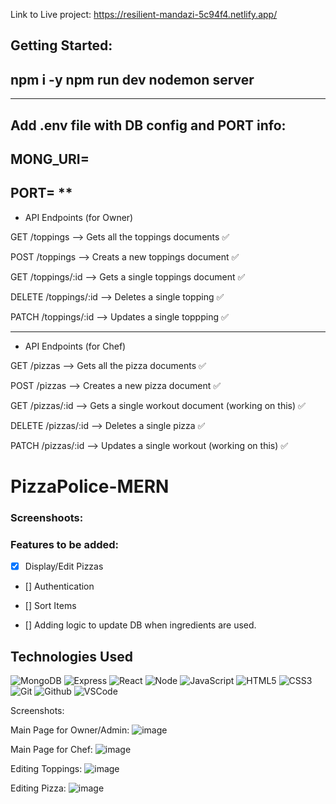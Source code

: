 Link to Live project: https://resilient-mandazi-5c94f4.netlify.app/

Getting Started:
---
npm i -y
npm run dev
nodemon server
---
---
Add .env file with DB config and PORT info:
-
MONG_URI=
-
PORT=
**
----

- API Endpoints (for Owner)

GET /toppings --> Gets all the toppings documents ✅

POST /toppings --> Creats a new toppings document ✅

GET /toppings/:id --> Gets a single toppings document ✅

DELETE /toppings/:id --> Deletes a single topping ✅

PATCH /toppings/:id --> Updates a single toppping ✅

---

- API Endpoints (for Chef)

GET /pizzas --> Gets all the pizza documents ✅

POST /pizzas --> Creates a new pizza document ✅

GET /pizzas/:id --> Gets a single workout document (working on this) ✅

DELETE /pizzas/:id --> Deletes a single pizza ✅

PATCH /pizzas/:id --> Updates a single workout (working on this) ✅
# PizzaPolice-MERN

### Screenshoots:


 

### Features to be added:

- [X] Display/Edit Pizzas

- [] Authentication

- [] Sort Items 

- [] Adding logic to update DB when ingredients are used. 


## Technologies Used

![MongoDB](https://img.shields.io/badge/-MongoDB-333?style=flat&logo=mongodb)
![Express](https://img.shields.io/badge/-Express-333?style=flat&logo=express)
![React](https://img.shields.io/badge/-React-333?style=flat&logo=react) 
![Node](https://img.shields.io/badge/-Node.js-333?style=flat&logo=node.js)
![JavaScript](https://img.shields.io/badge/-JavaScript-333?style=flat&logo=javascript) 
![HTML5](https://img.shields.io/badge/-HTML5-333?style=flat&logo=html5)
![CSS3](https://img.shields.io/badge/-CSS-333?style=flat&logo=css3)
![Git](https://img.shields.io/badge/-Git-333?style=flat&logo=git)
![Github](https://img.shields.io/badge/-GitHub-333?style=flat&logo=github)
![VSCode](https://img.shields.io/badge/-VS_Code-333?style=flat&logo=visualstudio)

Screenshots:

Main Page for Owner/Admin:
![image](https://user-images.githubusercontent.com/25205819/195224995-05bfaa3e-6ca4-4047-9aa4-d00dad17a054.png)

Main Page for Chef:
![image](https://user-images.githubusercontent.com/25205819/195225076-e451a185-ad24-4b30-b092-8455d768998a.png)

Editing Toppings:
![image](https://user-images.githubusercontent.com/25205819/195225110-7cdb1497-5967-4ff5-bd87-3181296204fd.png)

Editing Pizza:
![image](https://user-images.githubusercontent.com/25205819/195225137-1e6f29c8-0877-4485-90a4-f1c5d83217b7.png)

